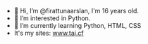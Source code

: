 - 👋 Hi, I’m @firattunaarslan, I'm 16 years old.
- 👀 I’m interested in Python.
- 🌱 I’m currently learning Python, HTML, CSS
- It's my sites: www.tai.cf
